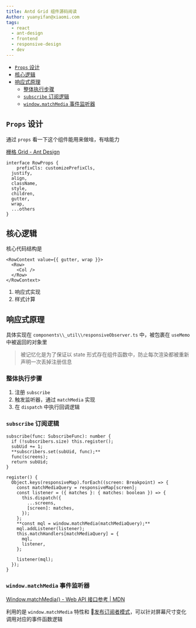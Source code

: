 ```yaml
---
title: Antd Grid 组件源码阅读
Author: yuanyifan@xiaomi.com
tags:
  - react
  - ant-design
  - frontend
  - responsive-design
  - dev
---
```

- [`Props` 设计](#props-%E8%AE%BE%E8%AE%A1)
- [核心逻辑](#%E6%A0%B8%E5%BF%83%E9%80%BB%E8%BE%91)
- [响应式原理](#%E5%93%8D%E5%BA%94%E5%BC%8F%E5%8E%9F%E7%90%86)
	- [整体执行步骤](#%E6%95%B4%E4%BD%93%E6%89%A7%E8%A1%8C%E6%AD%A5%E9%AA%A4)
	- [`subscribe` 订阅逻辑](#subscribe-%E8%AE%A2%E9%98%85%E9%80%BB%E8%BE%91)
	- [`window.matchMedia` 事件监听器](#windowmatchmedia-%E4%BA%8B%E4%BB%B6%E7%9B%91%E5%90%AC%E5%99%A8)

## `Props` 设计

通过 `props` 看一下这个组件能用来做啥，有啥能力

[栅格 Grid - Ant Design](https://ant.design/components/grid-cn#row)

```tsx
interface RowProps {
	prefixCls: customizePrefixCls,
  justify,
  align,
  className,
  style,
  children,
  gutter,
  wrap,
  ...others
}
```

## 核心逻辑

核心代码结构是

```tsx
<RowContext value={{ gutter, wrap }}>
  <Row>
    <Col />
  </Row>
</RowContext>
```

1. 响应式实现
2. 样式计算

## 响应式原理

具体实现在 `components\\_util\\responsiveObserver.ts` 中，被包裹在 `useMemo` 中被返回的对象里

> 被记忆化是为了保证以 state 形式存在组件函数中，防止每次渲染都被重新声明一次丢掉注册信息

### 整体执行步骤

1. 注册 `subscribe`
2. 触发监听器，通过 `matchMedia` 实现
3. 在 `dispatch` 中执行回调逻辑

### `subscribe` 订阅逻辑

```tsx
subscribe(func: SubscribeFunc): number {
  if (!subscribers.size) this.register();
  subUid += 1;
  **subscribers.set(subUid, func);**
  func(screens);
  return subUid;
}

register() {
  Object.keys(responsiveMap).forEach((screen: Breakpoint) => {
    const matchMediaQuery = responsiveMap[screen];
    const listener = ({ matches }: { matches: boolean }) => {
      this.dispatch({
        ...screens,
        [screen]: matches,
      });
    };
    **const mql = window.matchMedia(matchMediaQuery);**
    mql.addListener(listener);
    this.matchHandlers[matchMediaQuery] = {
      mql,
      listener,
    };

    listener(mql);
  });
}
```

### `window.matchMedia` 事件监听器

[Window.matchMedia() - Web API 接口参考 | MDN](https://developer.mozilla.org/zh-CN/docs/Web/API/Window/matchMedia)

利用的是 `window.matchMedia` 特性和 🔭[发布订阅者模式](https://refactoringguru.cn/design-patterns/observer)，可以针对屏幕尺寸变化调用对应的事件函数逻辑
